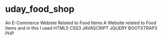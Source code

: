 # uday_food_shop
An E-Commerce Webiste Related to Food Items
A Website related to Food Items and in this I used
HTML5
CSS3
JAVASCRIPT
JQUERY
BOOTSTRAP3
PHP